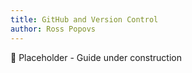 ```yaml
---
title: GitHub and Version Control
author: Ross Popovs
---
```

🔨 Placeholder - Guide under construction